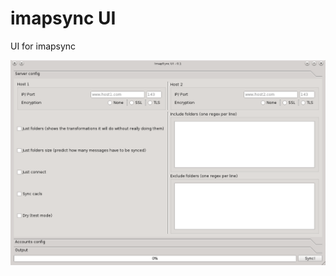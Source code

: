 imapsync UI
===========

UI for imapsync

![Screenshot](https://raw.githubusercontent.com/alexandernst/imapsync_ui/148c7a79641989264c39ebc6a70ed76080d4d25b/imapsync_ui.png)
